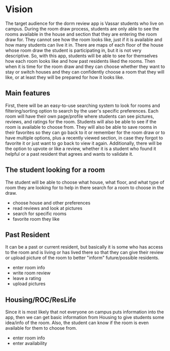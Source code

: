 # Vision

The target audience for the dorm review app is Vassar students who live on campus. During the room draw process, 
students are only able to see the rooms available in the house and section that they are entering the room draw for. 
They cannot see how the room looks like, just if it is available and how many students can live it in. There are maps
of each floor of the house whose room draw the student is participating in, but it is not very descriptive. So, with 
this app, students will be able to see for themselves how each room looks like and how past residents liked the rooms. 
Then when it is time for the room draw and they can choose whether they want to stay or switch houses and they can 
confidently choose a room that they will like, or at least they will be prepared for how it looks like.

## Main features
First, there will be an easy-to-use searching system to look for rooms and filtering/sorting option to search by the user's specific preferences.
Each room will have their own page/profile where students can see pictures, reviews, and ratings for the room. Students
will also be able to see if the room is available to choose from. They will also be able to save rooms in their favorites
so they can go back to it or remember for the room draw or to have multiple options, plus a recently viewed section, 
in case they forgot to favorite it or just want to go back to view it again. Additionally, there will be the option to 
upvote or like a review, whether it is a student who found it helpful or a past resident that agrees and wants to 
validate it.

## The student looking for a room
The student will be able to choose what house, what floor, and what type of room they are looking for to help in there
search for a room to choose in the draw.
- choose house and other preferences
- read reviews and look at pictures
- search for specific rooms
- favorite room they like

## Past Resident
It can be a past or current resident, but basically it is some who has access to the room and is living or has lived
there so that they can give their review or upload picture of the room to better "inform" future/possible residents.
- enter room info
- write room review
- leave a rating 
- upload pictures

## Housing/ROC/ResLife
Since it is most likely that not everyone on campus puts information into the app,
then we can get basic information from Housing to give students some idea/info of the room.
Also, the student can know if the room is even available for them to choose from.
- enter room info
- enter availability